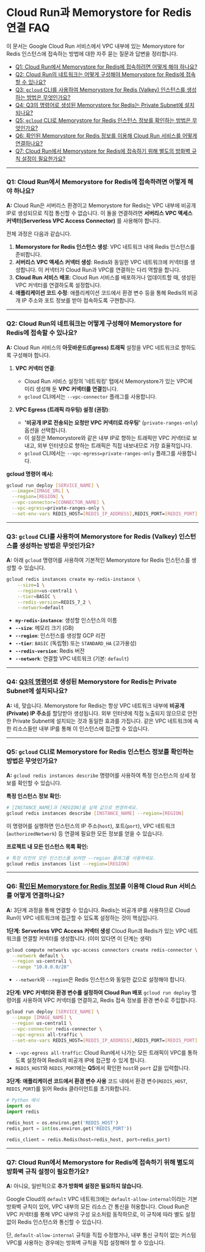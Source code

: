 # Cloud Run과 Memorystore for Redis 연결 FAQ

이 문서는 Google Cloud Run 서비스에서 VPC 내부에 있는 Memorystore for Redis 인스턴스에 접속하는 방법에 대한 자주 묻는 질문과 답변을 정리합니다.

- [Q1: Cloud Run에서 Memorystore for Redis에 접속하려면 어떻게 해야 하나요?](#q1-cloud-run에서-memorystore-for-redis에-접속하려면-어떻게-해야-하나요)
- [Q2: Cloud Run의 네트워크는 어떻게 구성해야 Memorystore for Redis에 접속할 수 있나요?](#q2-cloud-run의-네트워크는-어떻게-구성해야-memorystore-for-redis에-접속할-수-있나요)
- [Q3: `gcloud` CLI를 사용하여 Memorystore for Redis (Valkey) 인스턴스를 생성하는 방법은 무엇인가요?](#q3-gcloud-cli를-사용하여-memorystore-for-redis-valkey-인스턴스를-생성하는-방법은-무엇인가요)
- [Q4: Q3의 명령어로 생성된 Memorystore for Redis는 Private Subnet에 설치되나요?](#q4-q3의-명령어로-생성된-memorystore-for-redis는-private-subnet에-설치되나요)
- [Q5: `gcloud` CLI로 Memorystore for Redis 인스턴스 정보를 확인하는 방법은 무엇인가요?](#q5-gcloud-cli로-memorystore-for-redis-인스턴스-정보를-확인하는-방법은-무엇인가요)
- [Q6: 확인된 Memorystore for Redis 정보를 이용해 Cloud Run 서비스를 어떻게 연결하나요?](#q6-확인된-memorystore-for-redis-정보를-이용해-cloud-run-서비스를-어떻게-연결하나요)
- [Q7: Cloud Run에서 Memorystore for Redis에 접속하기 위해 별도의 방화벽 규칙 설정이 필요한가요?](#q7-cloud-run에서-memorystore-for-redis에-접속하기-위해-별도의-방화벽-규칙-설정이-필요한가요)

---

### Q1: Cloud Run에서 Memorystore for Redis에 접속하려면 어떻게 해야 하나요?

**A:** Cloud Run은 서버리스 환경이고 Memorystore for Redis는 VPC 내부에 비공개 IP로 생성되므로 직접 통신할 수 없습니다. 이 둘을 연결하려면 **서버리스 VPC 액세스 커넥터(Serverless VPC Access Connector)** 를 사용해야 합니다.

전체 과정은 다음과 같습니다.

1.  **Memorystore for Redis 인스턴스 생성**: VPC 네트워크 내에 Redis 인스턴스를 준비합니다.
2.  **서버리스 VPC 액세스 커넥터 생성**: Redis와 동일한 VPC 네트워크에 커넥터를 생성합니다. 이 커넥터가 Cloud Run과 VPC를 연결하는 다리 역할을 합니다.
3.  **Cloud Run 서비스 배포**: Cloud Run 서비스를 배포하거나 업데이트할 때, 생성된 VPC 커넥터를 연결하도록 설정합니다.
4.  **애플리케이션 코드 수정**: 애플리케이션 코드에서 환경 변수 등을 통해 Redis의 비공개 IP 주소와 포트 정보를 받아 접속하도록 구현합니다.

---

### Q2: Cloud Run의 네트워크는 어떻게 구성해야 Memorystore for Redis에 접속할 수 있나요?

**A:** Cloud Run 서비스의 **아웃바운드(Egress) 트래픽** 설정을 VPC 네트워크로 향하도록 구성해야 합니다.

1.  **VPC 커넥터 연결**:
    - Cloud Run 서비스 설정의 '네트워킹' 탭에서 Memorystore가 있는 VPC에 미리 생성해 둔 **VPC 커넥터를 연결**합니다.
    - `gcloud` CLI에서는 `--vpc-connector` 플래그를 사용합니다.

2.  **VPC Egress (트래픽 라우팅) 설정 (권장)**:
    - **'비공개 IP로 전송되는 요청만 VPC 커넥터로 라우팅'** (`private-ranges-only`) 옵션을 선택합니다.
    - 이 설정은 Memorystore와 같은 내부 IP로 향하는 트래픽만 VPC 커넥터로 보내고, 외부 인터넷으로 향하는 트래픽은 직접 내보내므로 가장 효율적입니다.
    - `gcloud` CLI에서는 `--vpc-egress=private-ranges-only` 플래그를 사용합니다.

**gcloud 명령어 예시:**
```bash
gcloud run deploy [SERVICE_NAME] \
  --image=[IMAGE_URL] \
  --region=[REGION] \
  --vpc-connector=[CONNECTOR_NAME] \
  --vpc-egress=private-ranges-only \
  --set-env-vars REDIS_HOST=[REDIS_IP_ADDRESS],REDIS_PORT=[REDIS_PORT]
```

---

### Q3: `gcloud` CLI를 사용하여 Memorystore for Redis (Valkey) 인스턴스를 생성하는 방법은 무엇인가요?

**A:** 아래 `gcloud` 명령어를 사용하여 기본적인 Memorystore for Redis 인스턴스를 생성할 수 있습니다.

```bash
gcloud redis instances create my-redis-instance \
    --size=1 \
    --region=us-central1 \
    --tier=BASIC \
    --redis-version=REDIS_7_2 \
    --network=default
```

- **`my-redis-instance`**: 생성할 인스턴스의 이름
- **`--size`**: 메모리 크기 (GB)
- **`--region`**: 인스턴스를 생성할 GCP 리전
- **`--tier`**: `BASIC` (독립형) 또는 `STANDARD_HA` (고가용성)
- **`--redis-version`**: Redis 버전
- **`--network`**: 연결할 VPC 네트워크 (기본: `default`)

---

### Q4: [Q3의 명령어](#q3-gcloud-cli를-사용하여-memorystore-for-redis-valkey-인스턴스를-생성하는-방법은-무엇인가요)로 생성된 Memorystore for Redis는 Private Subnet에 설치되나요?

**A:** 네, 맞습니다. Memorystore for Redis는 항상 VPC 네트워크 내부에 **비공개(Private) IP 주소**를 할당받아 생성됩니다. 외부 인터넷에 직접 노출되지 않으므로 안전한 Private Subnet에 설치되는 것과 동일한 효과를 가집니다. 같은 VPC 네트워크에 속한 리소스들만 내부 IP를 통해 이 인스턴스에 접근할 수 있습니다.

---

### Q5: `gcloud` CLI로 Memorystore for Redis 인스턴스 정보를 확인하는 방법은 무엇인가요?

**A:** `gcloud redis instances describe` 명령어를 사용하여 특정 인스턴스의 상세 정보를 확인할 수 있습니다.

**특정 인스턴스 정보 확인:**
```bash
# [INSTANCE_NAME]과 [REGION]을 실제 값으로 변경하세요.
gcloud redis instances describe [INSTANCE_NAME] --region=[REGION]
```
이 명령어를 실행하면 인스턴스의 IP 주소(`host`), 포트(`port`), VPC 네트워크(`authorizedNetwork`) 등 연결에 필요한 모든 정보를 얻을 수 있습니다.

**프로젝트 내 모든 인스턴스 목록 확인:**
```bash
# 특정 리전의 모든 인스턴스를 보려면 --region 플래그를 사용하세요.
gcloud redis instances list --region=[REGION]
```

---

### Q6: [확인된 Memorystore for Redis 정보](#q5-gcloud-cli로-memorystore-for-redis-인스턴스-정보를-확인하는-방법은-무엇인가요)를 이용해 Cloud Run 서비스를 어떻게 연결하나요?

**A:** 3단계 과정을 통해 연결할 수 있습니다. Redis는 비공개 IP를 사용하므로 Cloud Run이 VPC 네트워크에 접근할 수 있도록 설정하는 것이 핵심입니다.

**1단계: Serverless VPC Access 커넥터 생성**
Cloud Run과 Redis가 있는 VPC 네트워크를 연결할 커넥터를 생성합니다. (이미 있다면 이 단계는 생략)
```bash
gcloud compute networks vpc-access connectors create redis-connector \
  --network default \
  --region us-central1 \
  --range "10.8.0.0/28"
```
*   `--network`와 `--region`은 Redis 인스턴스와 동일한 값으로 설정해야 합니다.

**2단계: VPC 커넥터와 환경 변수를 설정하여 Cloud Run 배포**
`gcloud run deploy` 명령어를 사용하여 VPC 커넥터를 연결하고, Redis 접속 정보를 환경 변수로 주입합니다.
```bash
gcloud run deploy [SERVICE_NAME] \
  --image [IMAGE_NAME] \
  --region us-central1 \
  --vpc-connector redis-connector \
  --vpc-egress all-traffic \
  --set-env-vars REDIS_HOST=[REDIS_IP_ADDRESS],REDIS_PORT=[REDIS_PORT]
```
*   `--vpc-egress all-traffic`: Cloud Run에서 나가는 모든 트래픽이 VPC를 통하도록 설정하여 Redis의 비공개 IP에 접근할 수 있게 합니다.
*   `REDIS_HOST`와 `REDIS_PORT`에는 **Q5**에서 확인한 `host`와 `port` 값을 입력합니다.

**3단계: 애플리케이션 코드에서 환경 변수 사용**
코드 내에서 환경 변수(`REDIS_HOST`, `REDIS_PORT`)를 읽어 Redis 클라이언트를 초기화합니다.

```python
# Python 예시
import os
import redis

redis_host = os.environ.get('REDIS_HOST')
redis_port = int(os.environ.get('REDIS_PORT'))

redis_client = redis.Redis(host=redis_host, port=redis_port)
```

---

### Q7: Cloud Run에서 Memorystore for Redis에 접속하기 위해 별도의 방화벽 규칙 설정이 필요한가요?

**A:** 아니요, 일반적으로 **추가 방화벽 설정은 필요하지 않습니다.**

Google Cloud의 `default` VPC 네트워크에는 `default-allow-internal`이라는 기본 방화벽 규칙이 있어, VPC 내부의 모든 리소스 간 통신을 허용합니다. Cloud Run은 VPC 커넥터를 통해 VPC 내부의 구성 요소처럼 동작하므로, 이 규칙에 따라 별도 설정 없이 Redis 인스턴스와 통신할 수 있습니다.

단, `default-allow-internal` 규칙을 직접 수정했거나, 내부 통신 규칙이 없는 커스텀 VPC를 사용하는 경우에는 방화벽 규칙을 직접 설정해야 할 수 있습니다.
